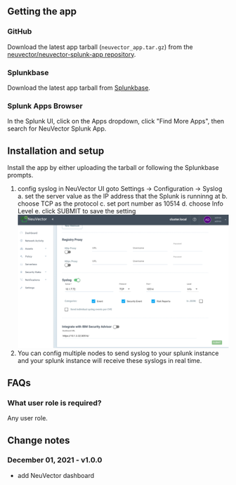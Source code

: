 ## Getting the app
### GitHub
Download the latest app tarball (`neuvector_app.tar.gz`) from the [neuvector/neuvector-splunk-app repository](https://github.com/neuvector/neuvector-splunk-app).

### Splunkbase
Download the latest app tarball from [Splunkbase](https://splunkbase.splunk.com/app/6205).

### Splunk Apps Browser
In the Splunk UI, click on the Apps dropdown, click "Find More Apps", then search for NeuVector Splunk App.

## Installation and setup
Install the app by either uploading the tarball or following the Splunkbase prompts.

1. config syslog in NeuVector UI
goto Settings -> Configuration -> Syslog
a. set the server value as the IP address that the Splunk is runninng at
b. choose TCP as the protocol
c. set port number as 10514
d. choose Info Level
e. click SUBMIT to save the setting
![image of the syslog config](images/syslog-config.png)
2. You can config multiple nodes to send syslog to your splunk instance and your splunk instance will receive these syslogs in real time.
## FAQs
### What user role is required?
Any user role.


## Change notes

### December 01, 2021 - v1.0.0
- add NeuVector dashboard